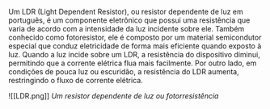 Um LDR (Light Dependent Resistor), ou resistor dependente de luz em português, é um componente eletrônico que possui uma resistência que varia de acordo com a intensidade da luz incidente sobre ele. Também conhecido como fotoresistor, ele é composto por um material semicondutor especial que conduz eletricidade de forma mais eficiente quando exposto à luz.
Quando a luz incide sobre um LDR, a resistência do dispositivo diminui, permitindo que a corrente elétrica flua mais facilmente. Por outro lado, em condições de pouca luz ou escuridão, a resistência do LDR aumenta, restringindo o fluxo de corrente elétrica.

![[LDR.png]]
*Um resistor dependente de luz ou fotorresistência*
